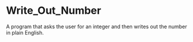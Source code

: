 Write_Out_Number
================

A program that asks the user for an integer and then writes out the number in plain English.
